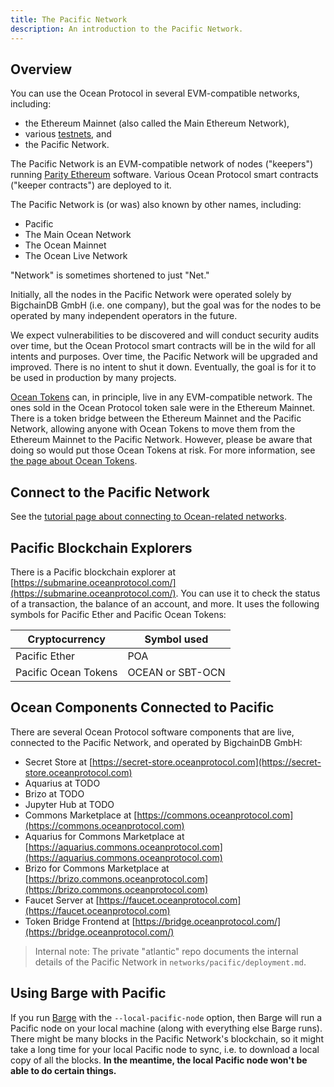 ```yaml
---
title: The Pacific Network
description: An introduction to the Pacific Network.
---
```


## Overview

You can use the Ocean Protocol in several EVM-compatible networks, including:

- the Ethereum Mainnet (also called the Main Ethereum Network),
- various [testnets](/concepts/testnets/), and
- the Pacific Network.

The Pacific Network is an EVM-compatible network of nodes ("keepers") running [Parity Ethereum](https://www.parity.io/ethereum/) software. Various Ocean Protocol smart contracts ("keeper contracts") are deployed to it.

The Pacific Network is (or was) also known by other names, including:

- Pacific
- The Main Ocean Network
- The Ocean Mainnet
- The Ocean Live Network

"Network" is sometimes shortened to just "Net."

Initially, all the nodes in the Pacific Network were operated solely by BigchainDB GmbH (i.e. one company), but the goal was for the nodes to be operated by many independent operators in the future.

We expect vulnerabilities to be discovered and will conduct security audits over time, but the Ocean Protocol smart contracts will be in the wild for all intents and purposes.
Over time, the Pacific Network will be upgraded and improved.
There is no intent to shut it down.
Eventually, the goal is for it to be used in production by many projects.

[Ocean Tokens](/concepts/ocean-tokens/) can, in principle, live in any EVM-compatible network. The ones sold in the Ocean Protocol token sale were in the Ethereum Mainnet. There is a token bridge between the Ethereum Mainnet and the Pacific Network, allowing anyone with Ocean Tokens to move them from the Ethereum Mainnet to the Pacific Network. However, please be aware that doing so would put those Ocean Tokens at risk. For more information, see [the page about Ocean Tokens](/concepts/ocean-tokens/).

## Connect to the Pacific Network

See the [tutorial page about connecting to Ocean-related networks](/tutorials/connect-to-networks/#connect-to-the-pacific-network).

## Pacific Blockchain Explorers

There is a Pacific blockchain explorer at [https://submarine.oceanprotocol.com/](https://submarine.oceanprotocol.com/). You can use it to check the status of a transaction, the balance of an account, and more. It uses the following symbols for Pacific Ether and Pacific Ocean Tokens:

| Cryptocurrency       | Symbol used      |
| -------------------- | ---------------- |
| Pacific Ether        | POA              |
| Pacific Ocean Tokens | OCEAN or SBT-OCN |

## Ocean Components Connected to Pacific

There are several Ocean Protocol software components that are live, connected to the Pacific Network, and operated by BigchainDB GmbH:

- Secret Store at [https://secret-store.oceanprotocol.com](https://secret-store.oceanprotocol.com)
- Aquarius at TODO
- Brizo at TODO
- Jupyter Hub at TODO
- Commons Marketplace at [https://commons.oceanprotocol.com](https://commons.oceanprotocol.com)
- Aquarius for Commons Marketplace at [https://aquarius.commons.oceanprotocol.com](https://aquarius.commons.oceanprotocol.com)
- Brizo for Commons Marketplace at [https://brizo.commons.oceanprotocol.com](https://brizo.commons.oceanprotocol.com)
- Faucet Server at [https://faucet.oceanprotocol.com](https://faucet.oceanprotocol.com)
- Token Bridge Frontend at [https://bridge.oceanprotocol.com/](https://bridge.oceanprotocol.com/)

> Internal note: The private "atlantic" repo documents the internal details of the Pacific Network in `networks/pacific/deployment.md`.

## Using Barge with Pacific

If you run [Barge](https://github.com/oceanprotocol/barge) with the `--local-pacific-node` option, then Barge will run a Pacific node on your local machine (along with everything else Barge runs). There might be many blocks in the Pacific Network's blockchain, so it might take a long time for your local Pacific node to sync, i.e. to download a local copy of all the blocks. **In the meantime, the local Pacific node won't be able to do certain things.**
